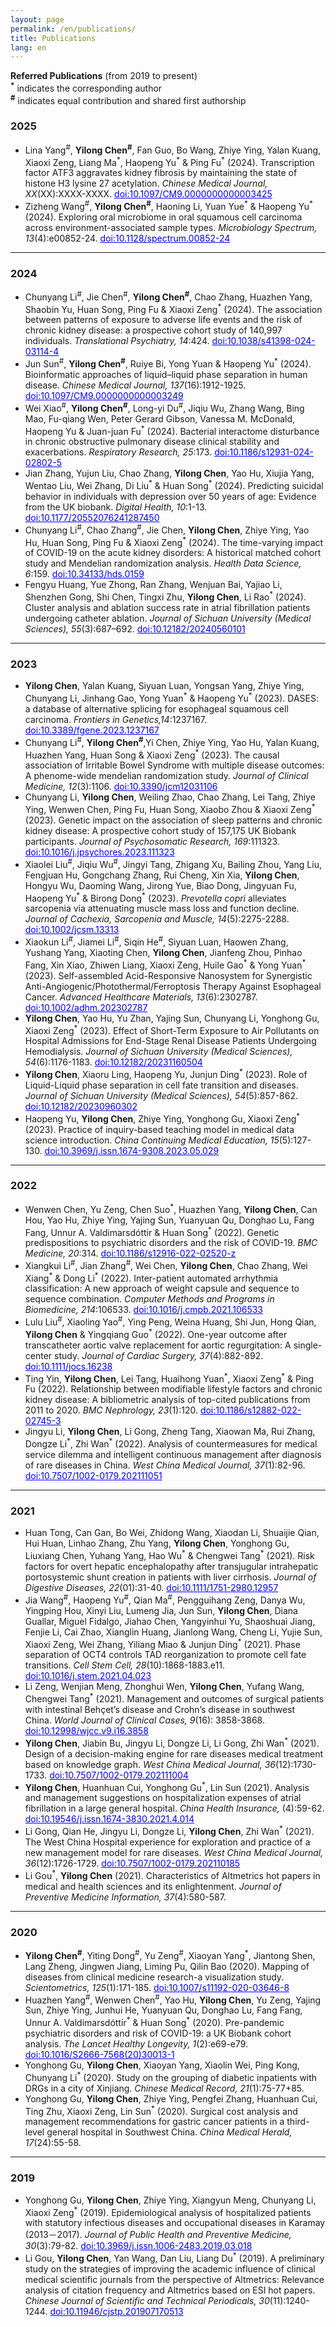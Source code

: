 ```yaml
---
layout: page
permalink: /en/publications/
title: Publications
lang: en
---
```


**Referred Publications** (from 2019 to present)<br>
**<sup>\*</sup>** indicates the corresponding author<br>
**<sup>\#</sup>** indicates equal contribution and shared first authorship

### 2025
- Lina Yang<sup>\#</sup>,  **Yilong Chen<sup>\#</sup>**, Fan Guo, Bo Wang, Zhiye Ying, Yalan Kuang, Xiaoxi Zeng, Liang Ma<sup>\*</sup>, Haopeng Yu<sup>\*</sup> & Ping Fu<sup>\*</sup> (2024). Transcription factor ATF3 aggravates kidney fibrosis by maintaining the state of histone H3 lysine 27 acetylation. *Chinese Medical Journal, XX*(XX):XXXX-XXXX. <a href="https://journals.lww.com/cmj/fulltext/9900/transcription_factor_atf3_aggravates_kidney.1416.aspx" style="color:#0000FF;">doi:10.1097/CM9.0000000000003425</a>
- Zizheng Wang<sup>\#</sup>,  **Yilong Chen<sup>\#</sup>**, Haoning Li, Yuan Yue<sup>\*</sup> & Haopeng Yu<sup>\*</sup> (2024). Exploring oral microbiome in oral squamous cell carcinoma across environment-associated sample types. *Microbiology Spectrum, 13*(4):e00852-24. <a href="https://journals.asm.org/doi/10.1128/spectrum.00852-24" style="color:#0000FF;">doi:10.1128/spectrum.00852-24</a>

---
### 2024
- Chunyang Li<sup>\#</sup>, Jie Chen<sup>\#</sup>,  **Yilong Chen<sup>\#</sup>**, Chao Zhang, Huazhen Yang, Shaobin Yu, Huan Song, Ping Fu & Xiaoxi Zeng<sup>\*</sup> (2024). The association between patterns of exposure to adverse life events and the risk of chronic kidney disease: a prospective cohort study of 140,997 individuals. *Translational Psychiatry, 14*:424. <a href="https://doi.org/10.1038/s41398-024-03114-4" style="color:#0000FF;">doi:10.1038/s41398-024-03114-4</a>
- Jun Sun<sup>\#</sup>,  **Yilong Chen<sup>\#</sup>**, Ruiye Bi, Yong Yuan & Haopeng Yu<sup>\*</sup> (2024). Bioinformatic approaches of liquid–liquid phase separation in human disease. *Chinese Medical Journal, 137*(16):1912-1925. <a href="https://journals.lww.com/cmj/fulltext/2024/08200/bioinformatic_approaches_of_liquid_liquid_phase.4.aspx" style="color:#0000FF;">doi:10.1097/CM9.0000000000003249</a>
- Wei Xiao<sup>\#</sup>,  **Yilong Chen<sup>\#</sup>**, Long-yi Du<sup>\#</sup>, Jiqiu Wu, Zhang Wang, Bing Mao, Fu-qiang Wen, Peter Gerard Gibson, Vanessa M. McDonald, Haopeng Yu  & Juan-juan Fu<sup>\*</sup> (2024). Bacterial interactome disturbance in chronic obstructive pulmonary disease clinical stability and exacerbations. *Respiratory Research, 25*:173. <a href="https://doi.org/10.1186/s12931-024-02802-5" style="color:#0000FF;">doi:10.1186/s12931-024-02802-5</a>
- Jian Zhang, Yujun Liu, Chao Zhang, **Yilong Chen**, Yao Hu, Xiujia Yang, Wentao Liu, Wei Zhang, Di Liu<sup>\*</sup> & Huan Song<sup>\*</sup> (2024). Predicting suicidal behavior in individuals with depression over 50 years of age: Evidence from the UK biobank. *Digital Health, 10*:1-13. <a href="https://doi.org/10.1177/20552076241287450" style="color:#0000FF;">doi:10.1177/20552076241287450</a>
- Chunyang Li<sup>\#</sup>,  Chao Zhang<sup>\#</sup>, Jie Chen, **Yilong Chen**, Zhiye Ying, Yao Hu, Huan Song, Ping Fu & Xiaoxi Zeng<sup>\*</sup> (2024). The time-varying impact of COVID-19 on the acute kidney disorders: A historical matched cohort study and Mendelian randomization analysis. *Health Data Science, 6*:159. <a href="https://spj.science.org/doi/10.34133/hds.0159" style="color:#0000FF;">doi:10.34133/hds.0159</a>
- Fengyu Huang, Yue Zhong, Ran Zhang, Wenjuan Bai, Yajiao Li, Shenzhen Gong, Shi Chen, Tingxi Zhu, **Yilong Chen**, Li Rao<sup>\*</sup> (2024). Cluster analysis and ablation success rate in atrial fibrillation patients undergoing catheter ablation. *Journal of Sichuan University (Medical Sciences), 55*(3):687–692. <a href="https://ykxb.scu.edu.cn/article/doi/10.12182/20240560101" style="color:#0000FF;">doi:10.12182/20240560101</a>

---
### 2023
- **Yilong Chen**, Yalan Kuang, Siyuan Luan, Yongsan Yang, Zhiye Ying, Chunyang Li, Jinhang Gao, Yong Yuan<sup>\*</sup> & Haopeng Yu<sup>\*</sup> (2023). DASES: a database of alternative splicing for esophageal squamous cell carcinoma. *Frontiers in Genetics,14*:1237167. <a href="https://doi.org/10.3389/fgene.2023.1237167" style="color:#0000FF;">doi:10.3389/fgene.2023.1237167</a>
- Chunyang Li<sup>\#</sup>, **Yilong Chen<sup>\#</sup>**,Yi Chen, Zhiye Ying, Yao Hu, Yalan Kuang, Huazhen Yang, Huan Song & Xiaoxi Zeng<sup>\*</sup> (2023). The causal association of Irritable Bowel Syndrome with multiple disease outcomes: A phenome-wide mendelian randomization study. *Journal of Clinical Medicine, 12*(3):1106. <a href="https://doi.org/10.3390/jcm12031106" style="color:#0000FF;">doi:10.3390/jcm12031106</a>
- Chunyang Li, **Yilong Chen**, Weiling Zhao, Chao Zhang, Lei Tang, Zhiye Ying, Wenwen Chen, Ping Fu, Huan Song, Xiaobo Zhou & Xiaoxi Zeng<sup>\*</sup> (2023). Genetic impact on the association of sleep patterns and chronic kidney disease: A prospective cohort study of 157,175 UK Biobank participants. *Journal of Psychosomatic Research, 169*:111323. <a href="https://doi.org/10.1016/j.jpsychores.2023.111323" style="color:#0000FF;">doi:10.1016/j.jpsychores.2023.111323</a>
- Xiaolei Liu<sup>\#</sup>, Jiqiu Wu<sup>\#</sup>, Jingyi Tang, Zhigang Xu, Bailing Zhou, Yang Liu, Fengjuan Hu, Gongchang Zhang, Rui Cheng, Xin Xia, **Yilong Chen**, Hongyu Wu, Daoming Wang, Jirong Yue, Biao Dong, Jingyuan Fu, Haopeng Yu<sup>\*</sup> & Birong Dong<sup>\*</sup> (2023). *Prevotella copri* alleviates sarcopenia via attenuating muscle mass loss and function decline. *Journal of Cachexia, Sarcopenia and Muscle, 14*(5):2275-2288. <a href="https://doi.org/10.1002/jcsm.13313" style="color:#0000FF;">doi:10.1002/jcsm.13313</a>
- Xiaokun Li<sup>\#</sup>, Jiamei Li<sup>\#</sup>, Siqin He<sup>\#</sup>, Siyuan Luan, Haowen Zhang, Yushang Yang, Xiaoting Chen, **Yilong Chen**, Jianfeng Zhou, Pinhao Fang, Xin Xiao, Zhiwen Liang, Xiaoxi Zeng, Huile Gao<sup>\*</sup> & Yong Yuan<sup>\*</sup> (2023). Self-assembled Acid-Responsive Nanosystem for Synergistic Anti-Angiogenic/Photothermal/Ferroptosis Therapy Against Esophageal Cancer. *Advanced Healthcare Materials, 13*(6):2302787. <a href="https://doi.org/10.1002/adhm.202302787" style="color:#0000FF;">doi:10.1002/adhm.202302787</a>
- **Yilong Chen**, Yao Hu, Yu Zhan, Yajing Sun, Chunyang Li, Yonghong Gu, Xiaoxi Zeng<sup>\*</sup> (2023). Effect of Short-Term Exposure to Air Pollutants on Hospital Admissions for End-Stage Renal Disease Patients Undergoing Hemodialysis. *Journal of Sichuan University (Medical Sciences), 54*(6):1176-1183. <a href="https://ykxb.scu.edu.cn/article/doi/10.12182/20231160504" style="color:#0000FF;">doi:10.12182/20231160504</a>
- **Yilong Chen**, Xiaoru Ling, Haopeng Yu, Junjun Ding<sup>\*</sup> (2023). Role of Liquid-Liquid phase separation in cell fate transition and diseases. *Journal of Sichuan University (Medical Sciences), 54*(5):857-862. <a href="https://ykxb.scu.edu.cn/article/doi/10.12182/20230960302" style="color:#0000FF;">doi:10.12182/20230960302</a>
- Haopeng Yu, **Yilong Chen**, Zhiye Ying, Yonghong Gu, Xiaoxi Zeng<sup>\*</sup> (2023). Practice of inquiry-based teaching model in medical data science introduction. *China Continuing Medical Education, 15*(5):127-130. <a href="https://d.wanfangdata.com.cn/periodical/zgjxyxjy202305029" style="color:#0000FF;">doi:10.3969/j.issn.1674-9308.2023.05.029</a><br>

---
### 2022
- Wenwen Chen, Yu Zeng, Chen Suo<sup>\*</sup>, Huazhen Yang, **Yilong Chen**, Can Hou, Yao Hu, Zhiye Ying, Yajing Sun, Yuanyuan Qu, Donghao Lu, Fang Fang, Unnur A. Valdimarsdóttir & Huan Song<sup>\*</sup> (2022). Genetic predispositions to psychiatric disorders and the risk of COVID-19. *BMC Medicine, 20*:314. <a href="https://doi.org/10.1186/s12916-022-02520-z" style="color:#0000FF;">doi:10.1186/s12916-022-02520-z</a>
- Xiangkui Li<sup>\#</sup>, Jian Zhang<sup>\#</sup>, Wei Chen, **Yilong Chen**, Chao Zhang, Wei Xiang<sup>\*</sup> & Dong Li<sup>\*</sup> (2022). Inter-patient automated arrhythmia classification: A new approach of weight capsule and sequence to sequence combination. *Computer Methods and Programs in Biomedicine, 214*:106533. <a href="https://doi.org/10.1016/j.cmpb.2021.106533" style="color:#0000FF;">doi:10.1016/j.cmpb.2021.106533</a>
- Lulu Liu<sup>#</sup>, Xiaoling Yao<sup>#</sup>, Ying Peng, Weina Huang, Shi Jun, Hong Qian, **Yilong Chen** & Yingqiang Guo<sup>\*</sup> (2022). One-year outcome after transcatheter aortic valve replacement for aortic regurgitation: A single-center study. *Journal of Cardiac Surgery, 37*(4):882-892. <a href="https://doi.org/10.1111/jocs.16238" style="color:#0000FF;">doi:10.1111/jocs.16238</a>
- Ting Yin, **Yilong Chen**, Lei Tang, Huaihong Yuan<sup>\*</sup>, Xiaoxi Zeng<sup>\*</sup> & Ping Fu (2022). Relationship between modifiable lifestyle factors and chronic kidney disease: A bibliometric analysis of top-cited publications from 2011 to 2020. *BMC Nephrology, 23*(1):120. <a href="https://doi.org/10.1186/s12882-022-02745-3" style="color:#0000FF;">doi:10.1186/s12882-022-02745-3</a>
- Jingyu Li, **Yilong Chen**, Li Gong, Zheng Tang, Xiaowan Ma, Rui Zhang, Dongze Li<sup>\*</sup>, Zhi Wan<sup>\*</sup> (2022). Analysis of countermeasures for medical service dilemma and intelligent continuous management after diagnosis of rare diseases in China. *West China Medical Journal, 37*(1):82-96. <a href="http://www.wcjm.org/article/10.7507/1002-0179.202111051" style="color:#0000FF;">doi:10.7507/1002-0179.202111051</a><br>

---
### 2021
- Huan Tong, Can Gan, Bo Wei, Zhidong Wang, Xiaodan Li, Shuaijie Qian, Hui Huan, Linhao Zhang, Zhu Yang, **Yilong Chen**, Yonghong Gu, Liuxiang Chen, Yuhang Yang, Hao Wu<sup>\*</sup> & Chengwei Tang<sup>\*</sup> (2021). Risk factors for overt hepatic encephalopathy after transjugular intrahepatic portosystemic shunt creation in patients with liver cirrhosis. *Journal of Digestive Diseases, 22*(01):31-40. <a href="https://doi.org/10.1111/1751-2980.12957" style="color:#0000FF;">doi:10.1111/1751-2980.12957</a>
- Jia Wang<sup>#</sup>, Haopeng Yu<sup>#</sup>, Qian Ma<sup>#</sup>, Pengguihang Zeng, Danya Wu, Yingping Hou, Xinyi Liu, Lumeng Jia, Jun Sun, **Yilong Chen**, Diana Guallar, Miguel Fidalgo, Jiahao Chen, Yangyinhui Yu, Shaoshuai Jiang, Fenjie Li, Cai Zhao, Xianglin Huang, Jianlong Wang, Cheng Li, Yujie Sun, Xiaoxi Zeng, Wei Zhang, Yiliang Miao & Junjun Ding<sup>\*</sup> (2021). Phase separation of OCT4 controls TAD reorganization to promote cell fate transitions. *Cell Stem Cell, 28*(10):1868-1883.e11. <a href="https://doi.org/10.1016/j.stem.2021.04.023" style="color:#0000FF;">doi:10.1016/j.stem.2021.04.023</a>
- Li Zeng, Wenjian Meng, Zhonghui Wen, **Yilong Chen**, Yufang Wang, Chengwei Tang<sup>\*</sup> (2021). Management and outcomes of surgical patients with intestinal Behçet’s disease and Crohn’s disease in southwest China. *World Journal of Clinical Cases, 9*(16): 3858-3868. <a href="https://doi.org/10.12998/wjcc.v9.i16.3858" style="color:#0000FF;">doi:10.12998/wjcc.v9.i16.3858</a>
- **Yilong Chen**, Jiabin Bu, Jingyu Li, Dongze Li, Li Gong, Zhi Wan<sup>\*</sup> (2021). Design of a decision-making engine for rare diseases medical treatment based on knowledge graph. *West China Medical Journal, 36*(12):1730-1733. <a href="http://www.wcjm.org/article/10.7507/1002-0179.202111004" style="color:#0000FF;">doi:10.7507/1002-0179.202111004</a>
- **Yilong Chen**, Huanhuan Cui, Yonghong Gu<sup>\*</sup>, Lin Sun (2021). Analysis and management suggestions on hospitalization expenses of atrial fibrillation in a large general hospital. *China Health Insurance,* (4):59-62. <a href="https://d.wanfangdata.com.cn/periodical/zgylbx202104022" style="color:#0000FF;">doi:10.19546/j.issn.1674-3830.2021.4.014</a>
- Li Gong, Qian He, Jingyu Li, Dongze Li, **Yilong Chen**, Zhi Wan<sup>\*</sup> (2021). The West China Hospital experience for exploration and practice of a new management model for rare diseases. *West China Medical Journal, 36*(12):1726-1729. <a href="http://www.wcjm.org/article/10.7507/1002-0179.202110185" style="color:#0000FF;">doi:10.7507/1002-0179.202110185</a>
- Li Gou<sup>\*</sup>, **Yilong Chen** (2021). Characteristics of Altmetrics hot papers in medical and health sciences and its enlightenment. *Journal of Preventive Medicine Information, 37*(4):580-587. <br>

---
### 2020
- **Yilong Chen<sup>#</sup>**, Yiting Dong<sup>#</sup>, Yu Zeng<sup>#</sup>, Xiaoyan Yang<sup>\*</sup>, Jiantong Shen, Lang Zheng, Jingwen Jiang, Liming Pu, Qilin Bao (2020). Mapping of diseases from clinical medicine research-a visualization study. *Scientometrics, 125*(1):171-185. <a href="https://doi.org/10.1007/s11192-020-03646-8" style="color:#0000FF;">doi:10.1007/s11192-020-03646-8</a>
- Huazhen Yang<sup>#</sup>, Wenwen Chen<sup>#</sup>, Yao Hu, **Yilong Chen**, Yu Zeng, Yajing Sun, Zhiye Ying, Junhui He, Yuanyuan Qu, Donghao Lu, Fang Fang, Unnur A. Valdimarsdóttir<sup>\*</sup> & Huan Song<sup>\*</sup> (2020). Pre-pandemic psychiatric disorders and risk of COVID-19: a UK Biobank cohort analysis. *The Lancet Healthy Longevity, 1*(2):e69-e79. <a href="https://doi.org/10.1016/S2666-7568(20)30013-1" style="color:#0000FF;">doi:10.1016/S2666-7568(20)30013-1</a>
- Yonghong Gu, **Yilong Chen**, Xiaoyan Yang, Xiaolin Wei, Ping Kong, Chunyang Li<sup>\*</sup> (2020). Study on the grouping of diabetic inpatients with DRGs in a city of Xinjiang. *Chinese Medical Record, 21*(1):75-77+85.
- Yonghong Gu, **Yilong Chen**, Zhiye Ying, Pengfei Zhang, Huanhuan Cui, Ting Zhu, Xiaoxi Zeng, Lin Sun<sup>\*</sup> (2020). Surgical cost analysis and management recommendations for gastric cancer patients in a third-level general hospital in Southwest China. *China Medical Herald, 17*(24):55-58. <br>

---
### 2019
- Yonghong Gu, **Yilong Chen**, Zhiye Ying, Xiangyun Meng, Chunyang Li, Xiaoxi Zeng<sup>\*</sup> (2019). Epidemiological analysis of hospitalized patients with statutory infectious diseases and occupational diseases in Karamay (2013－2017). *Journal of Public Health and Preventive Medicine, 30*(3):79-82. <a href="http://www.cqvip.com/qk/96901a/20193/7002255868.html" style="color:#0000FF;">doi:10.3969/j.issn.1006-2483.2019.03.018</a>
- Li Gou, **Yilong Chen**, Yan Wang, Dan Liu, Liang Du<sup>\*</sup> (2019). A preliminary study on the strategies of improving the academic influence of clinical medical scientific journals from the perspective of Altmetrics: Relevance analysis of citation frequency and Altmetrics based on ESI hot papers. *Chinese Journal of Scientific and Technical Periodicals, 30*(11):1240-1244. <a href="https://www.cjstp.cn/CN/10.11946/cjstp.201907170513" style="color:#0000FF;">doi:10.11946/cjstp.201907170513</a>
  <br>
